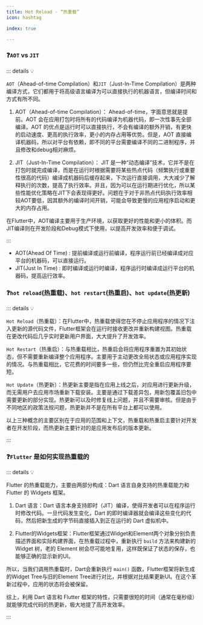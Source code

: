```yaml
---
title: Hot Reload - “热重载”
icon: hashtag

index: true

---
```


<!-- more -->

### ❓`AOT` vs `JIT` 

::: details 💡 

`AOT`（Ahead-of-time Compilation）和`JIT`（Just-In-Time Compilation）是两种编译方式，它们都用于将高级语言编译为可以直接执行的机器语言，但编译时间和方式有所不同。

1. AOT（Ahead-of-time Compilation）： 
Ahead-of-time，字面意思就是提前。AOT 会在应用打包时将所有的代码编译为机器代码，即一次性事先全部编译。AOT 的优点是运行时可以直接执行，不会有编译的额外开销，有更快的启动速度、更高的执行效率，更小的内存占用等优势。但是，AOT 直接编译机器码，所以对平台有依赖，即不同的平台需要编译不同的二进制程序，并且修改和debug相对麻烦。

2. JIT（Just-In-Time Compilation）：
JIT 是一种“动态编译”技术，它并不是在打包时就完成编译，而是在运行时根据需要将某些热点代码（频繁执行或重要性很高的代码）编译成机器码后缓存起来，下次运行直接调用，大大减少了解释执行的次数，提高了执行效率。并且，因为可以在运行期进行优化，所以某些性能优化策略在JIT下会表现得更好。问题在于对于非热点代码执行效率相较AOT要低，因其额外的编译时间开销，可能会导致更慢的应用程序启动和更大的内存占用。

在Flutter中，AOT编译主要用于生产环境，以获取更好的性能和更小的体积。而JIT编译则在开发阶段和Debug模式下使用，以提高开发效率和便于调试。

:::

- AOT(Ahead Of Time) : 提前编译或运行前编译，程序运行前已经编译成对应平台的机器码，可以直接运行。
- JIT(Just In Time) : 即时编译或运行时编译，程序运行时编译成运行平台的机器码，提高运行效率。

### ❓`hot reload`(热重载)、`hot restart`(热重启)、`hot update`(热更新)

::: details 💡 

`Hot Reload`（热重载）：在Flutter中，热重载使得您在不停止应用程序的情况下注入更新的源代码文件，Flutter框架会在运行时接收更改并重新构建视图。热重载在更改代码后几乎实时更新用户界面，大大提升了开发效率。

`Hot Restart`（热重启）：与热重载相比，热重启会将应用程序重置为其初始状态，但不需要重新编译整个应用程序。主要用于主动更改全局状态或应用程序实现的情况。与热重载相比，它花费的时间要多一些，但仍然比完全重启应用程序要短。

`Hot Update`（热更新）：热更新主要是指在应用上线之后，对应用进行更新升级，而无需用户去应用市场重新下载安装。主要是通过下载差异包，用新包覆盖旧包中需要更新的部分实现。热更新可以及时修复线上问题，并且不需要审核。但是由于不同地区的政策法规问题，热更新并不是在所有平台上都可以使用。

以上三种概念的主要区别在于应用的范围和上下文，热重载和热重启主要针对开发者在开发阶段，而热更新主要针对的是应用发布后的版本更新。

:::

### ❓`Flutter` 是如何实现热重载的

::: details 💡 

Flutter 的热重载能力，主要由两部分构成：Dart 语言自身支持的热重载能力和 Flutter 的 Widgets 框架。

1. Dart 语言：Dart 语言本身支持即时（JIT）编译，使得开发者可以在程序运行时修改代码。一旦代码发生变化，Dart 的即时编译器就会编译这些变化的代码，然后把新生成的字节码直接插入到正在运行的 Dart 虚拟机中。

2. Flutter的Widgets框架：Flutter框架通过Widget和Element两个对象分别负责描述界面和实际构建界面，在热重载过程中，重新执行 `build` 方法来构建新的 Widget 树，老的 Element 树会尽可能地复用，这样既保证了状态的保存，也能够正确的显示新的UI。

所以，当我们调用热重载时，Dart会重新执行 `main()` 函数，Flutter框架将新生成的Widget Tree与旧的Element Tree进行对比，并根据对比结果更新UI。在这个革新过程中，应用的状态将会被保留。

综上，利用 Dart 语言和 Flutter 框架的特性，只需要很短的时间（通常在毫秒级）就能够完成代码的热更新，极大地提了高开发效率。

:::
